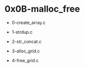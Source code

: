 # 0x0B-malloc\_free

* 0-create\_array.c

* 1-strdup.c

* 2-str\_concat.c

* 3-alloc\_grid.c

* 4-free\_grid.c

